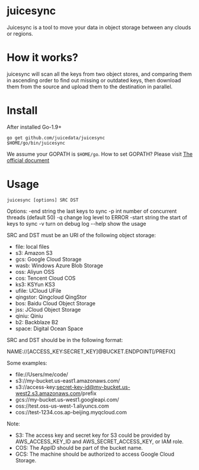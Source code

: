 # juicesync

Juicesync is a tool to move your data in object storage between any clouds or regions.

# How it works?

juicesync will scan all the keys from two object stores, and comparing them in ascending order to find out missing or outdated keys, then download them from the source and upload them to the destination in parallel.

# Install

After installed Go-1.9+

```
go get github.com/juicedata/juicesync
$HOME/go/bin/juicesync
```

We assume your GOPATH is `$HOME/go`. How to set GOPATH? Please visit [The
official document](https://github.com/golang/go/wiki/SettingGOPATH)

# Usage

```
juicesync [options] SRC DST
```
Options:
  -end string
    	the last keys to sync
  -p int
    	number of concurrent threads (default 50)
  -q	change log level to ERROR
  -start string
    	the start of keys to sync
  -v	turn on debug log
  --help show the usage

SRC and DST must be an URI of the following object storage:

- file: local files
- s3: Amazon S3
- gcs: Google Cloud Storage
- wasb: Windows Azure Blob Storage
- oss: Aliyun OSS
- cos: Tencent Cloud COS
- ks3: KSYun KS3
- ufile: UCloud UFile
- qingstor: Qingcloud QingStor
- bos: Baidu Cloud Object Storage
- jss: JCloud Object Storage
- qiniu: Qiniu
- b2: Backblaze B2
- space: Digital Ocean Space

SRC and DST should be in the following format:

NAME://[ACCESS_KEY:SECRET_KEY]@BUCKET.ENDPOINT[/PREFIX]

Some examples:

- file://Users/me/code/
- s3://my-bucket.us-east1.amazonaws.com/
- s3://access-key:secret-key-id@my-bucket.us-west2.s3.amazonaws.com/prefix
- gcs://my-bucket.us-west1.googleapi.com/
- oss://test.oss-us-west-1.aliyuncs.com
- cos://test-1234.cos.ap-beijing.myqcloud.com

Note:

- S3: The access key and secret key for S3 could be provided by AWS_ACCESS_KEY_ID and AWS_SECRET_ACCESS_KEY, or IAM role.
- COS: The AppID should be part of the bucket name.
- GCS: The machine should be authorized to access Google Cloud Storage.

